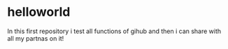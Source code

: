 # helloworld
In this first repository i test all functions of gihub and then i can share with all my partnas on it!
